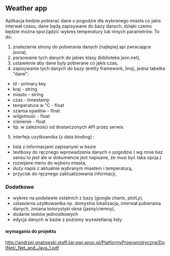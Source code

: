 ## Weather app
Aplikacja bedzie pobierać dane o pogodzie dla wybranego miasta co jakis interwał czasu, dane będą zapisywane do bazy danych, dzięki czemu będzie można sporządzić wykres temperatury lub innych parametrów.
To do:
1. znalezienie strony do pobierania danych (najlepiej api zwracające jsona),
2. parsowanie tych danych do jakies klasy (biblioteka json.net),
3. ustawienie aby dane byly pobierane co jakis czas,
4. zapisywanie tych danych do bazy (entity framework, linq), jedna tabelka "dane":
* id - primary key
* kraj - string
* miasto - string
* czas - timestamp
* temperatura w "C - float
* szansa opadów - float
* wilgotność - float
* ciśnienie - float
* itp. w zależności od dostarczonych API przez serwis
5. interfejs uzytkownika (z data binding) :
* lista z informacjami zapisanymi w bazie
* textboxy do ręcznego wprowadzenia danych o pogodzie ( wg mnie bez sensu to jest ale w dokumencie jest napisane, że musi być taka opcja.)
* rozwijane menu do wyboru miasta,
* duży napis z aktualnie wybranym miastem i temperaturą,
* przycisk do ręcznego zaktualizowania informacji,

### Dodatkowe 
* wykres na podstawie ostatnich z bazy (google charts, plotLy),
* ustawienia użytkowanika np. domyslna lokalizacja, interwał pobierania danych, zmiana kolorystyki okna (jasny/ciemny),
* dodanie testów jednostkowych
* edycja danych w bazie z poziomy wyswietlanaj listy

#### wymagania do projektu
<http://andrzej.gnatowski.staff.iiar.pwr.wroc.pl/PlatformyProgramistyczne/DotNet/_Net_and_Java_1.pdf>
